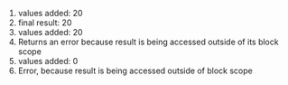 1. values added: 20
2. final result: 20
3. values added: 20
4. Returns an error because result is being accessed outside of its block scope
5. values added: 0
6. Error, because result is being accessed outside of block scope
